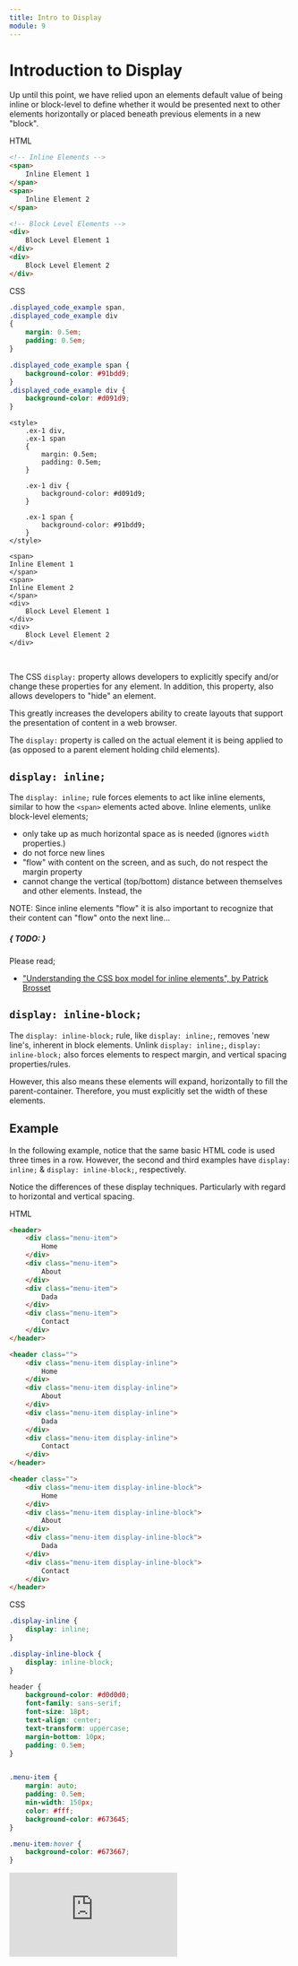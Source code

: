 ```yaml
---
title: Intro to Display
module: 9
---
```


# Introduction to Display

Up until this point, we have relied upon an elements default value of being inline or block-level to define whether it would be presented next to other elements horizontally or placed beneath previous elements in a new "block".

<div id="code-heading">HTML</div>

```html
<!-- Inline Elements -->
<span>
    Inline Element 1
</span>
<span>
    Inline Element 2
</span>

<!-- Block Level Elements -->
<div>
    Block Level Element 1
</div>
<div>
    Block Level Element 2
</div>
```


<div id="code-ruler"></div>
<div id="code-heading">CSS</div>

```css
.displayed_code_example span,
.displayed_code_example div
{
    margin: 0.5em;
    padding: 0.5em;
}

.displayed_code_example span {
    background-color: #91bdd9;
}
.displayed_code_example div {
    background-color: #d091d9;
}

```

<div class="displayed_code_example ex-1">

    <style>
        .ex-1 div,
        .ex-1 span
        {
            margin: 0.5em;
            padding: 0.5em;
        }

        .ex-1 div {
            background-color: #d091d9;
        }

        .ex-1 span {
            background-color: #91bdd9;
        }
    </style>

    <span>
    Inline Element 1
    </span>
    <span>
    Inline Element 2
    </span>
    <div>
        Block Level Element 1
    </div>
    <div>
        Block Level Element 2
    </div>

</div>


<br />


The CSS `display:` property allows developers to explicitly specify and/or change these properties for any element. In addition, this property, also allows developers to "hide" an element.

This greatly increases the developers ability to create layouts that support the presentation of content in a web browser.

The `display:` property is called on the actual element it is being applied to (as opposed to a parent element holding child elements).

## `display: inline;`

The `display: inline;` rule forces elements to act like inline elements, similar to how the `<span>` elements acted above. Inline elements, unlike block-level elements;

- only take up as much horizontal space as is needed (ignores `width` properties.)
- do not force new lines
- "flow" with content on the screen, and as such, do not respect the margin property
- cannot change the vertical (top/bottom) distance between themselves and other elements. Instead, the

NOTE: Since inline elements "flow" it is also important to recognize that their content can "flow" onto the next line...

##### { TODO: }

Please read;

- ["Understanding the CSS box model for inline elements", by Patrick Brosset](https://hacks.mozilla.org/2015/03/understanding-inline-box-model/)


## `display: inline-block;`

The `display: inline-block;` rule, like `display: inline;`, removes 'new line's, inherent in block elements. Unlink `display: inline;`, `display: inline-block;` also forces elements to respect margin, and vertical spacing properties/rules.

However, this also means these elements will expand, horizontally to fill the parent-container. Therefore, you must explicitly set the width of these elements.


## Example

In the following example, notice that the same basic HTML code is used three times in a row. However, the second and third examples have `display: inline;` & `display: inline-block;`, respectively.

Notice the differences of these display techniques. Particularly with regard to horizontal and vertical spacing.

<div id="code-heading">HTML</div>

```html
<header>
    <div class="menu-item">
        Home
    </div>
    <div class="menu-item">
        About
    </div>
    <div class="menu-item">
        Dada
    </div>
    <div class="menu-item">
        Contact
    </div>
</header>

<header class="">
    <div class="menu-item display-inline">
        Home
    </div>
    <div class="menu-item display-inline">
        About
    </div>
    <div class="menu-item display-inline">
        Dada
    </div>
    <div class="menu-item display-inline">
        Contact
    </div>
</header>

<header class="">
    <div class="menu-item display-inline-block">
        Home
    </div>
    <div class="menu-item display-inline-block">
        About
    </div>
    <div class="menu-item display-inline-block">
        Dada
    </div>
    <div class="menu-item display-inline-block">
        Contact
    </div>
</header>
```


<div id="code-ruler"></div>
<div id="code-heading">CSS</div>

```css
.display-inline {
    display: inline;
}

.display-inline-block {
    display: inline-block;
}

header {
    background-color: #d0d0d0;
    font-family: sans-serif;
    font-size: 18pt;
    text-align: center;
    text-transform: uppercase;
    margin-bottom: 10px;
    padding: 0.5em;
}


.menu-item {
    margin: auto;
    padding: 0.5em;
    min-width: 150px;
    color: #fff;
    background-color: #673645;
}

.menu-item:hover {
    background-color: #673667;
}
```

<div class="displayed_code_example">
    <div class="embed-responsive" style="padding-bottom:450px"><iframe class="embed-responsive-item" src="https://montana-media-arts.github.io/341-work/lectureCode/09/display-01/" frameborder="0" allowfullscreen></iframe></div>
</div>


| [**[Code Download]**](https://github.com/Montana-Media-Arts/341-work/raw/master/lectureCode/09/display-01/display-01.zip) | [**[View on GitHub]**](https://github.com/Montana-Media-Arts/341-work/raw/master/lectureCode/09/display-01/) | [**[Live Example]**](https://montana-media-arts.github.io/341-work/lectureCode/09/display-01/) |



<br />

As you can see, we have used `display: inline;` & `display: inline-block;` to create our first header menus! And in fact, it is often used for that purpose. (More on that later...)


## `display: block;`

Just like the display property can be used to turn 'block' elements into `inline` or `inline-block` elements, it can also be used to turn 'inline' elements into `block` elements.

This technique is often used to create vertical menus out of lists, as in the example below. Notice how the use of `display: block;` on the second set changes the behavior of the elements.

<div id="code-heading">HTML</div>

```html
<ul>
    <li><a href="#" class="menu-item">
        Home
    </a></li>
    <li><a href="#" class="menu-item">
        About
    </a></li>
    <li><a href="#" class="menu-item">
        Dada
    </a></li>
    <li><a href="#" class="menu-item">
        Contact
    </a></li>
</ul>

<ul class="">
    <li><a href="#" class="menu-item display-block">
        Home
    </a></li>
    <li><a href="#" class="menu-item display-block">
        About
    </a></li>
    <li><a href="#" class="menu-item display-block">
        Dada
    </a></li>
    <li><a href="#" class="menu-item display-block">
        Contact
    </a></li>
</ul>
```


<div id="code-ruler"></div>
<div id="code-heading">CSS</div>

```css
.display-block {
    display: block;
}


ul {
    background-color: #d0d0d0;
    font-family: sans-serif;
    text-transform: uppercase;
    list-style-type: none;
    margin: 0px;
    margin-bottom: 10px;
    padding: 0px;
    line-height: 1.3em;
}


.menu-item {
    text-decoration: none;
    width: 100px;
    color: #fff;
    background-color: #673645;
}

.menu-item:hover {
    background-color: #c172c1;
}
```

<div class="displayed_code_example">
    <div class="embed-responsive" style="padding-bottom:200px"><iframe class="embed-responsive-item" src="https://montana-media-arts.github.io/341-work/lectureCode/09/display-block-01/" frameborder="0" allowfullscreen></iframe></div>
</div>


| [**[Code Download]**](https://github.com/Montana-Media-Arts/341-work/raw/master/lectureCode/09/display-block-01/display-block-01.zip) | [**[View on GitHub]**](https://github.com/Montana-Media-Arts/341-work/raw/master/lectureCode/09/display-block-01/) | [**[Live Example]**](https://montana-media-arts.github.io/341-work/lectureCode/09/display-block-01/) |

